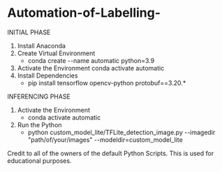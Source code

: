 # Automation-of-Labelling-

INITIAL PHASE

1. Install Anaconda
2. Create Virtual Environment
	- conda create --name automatic python=3.9
3. Activate the Environment
	conda activate automatic
4. Install Dependencies
	- pip install tensorflow opencv-python protobuf==3.20.*

INFERENCING PHASE

1. Activate the Environment
	- conda activate automatic
2. Run the Python
	- python custom_model_lite/TFLite_detection_image.py --imagedir "path/of/your/images" --modeldir=custom_model_lite

Credit to all of the owners of the default Python Scripts. This is used for educational purposes. 
